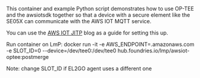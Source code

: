 This container and example Python script demonstrates how to use OP-TEE
and the awsiotsdk together so that a device with a secure element like
the SE05X can communicate with the AWS IOT MQTT service.

You can use the [AWS IOT JITP](https://foundries.io/insights/blog/aws-iot-jitp/)
blog as a guide for setting this up.

Run container on LmP:
    docker run -it -e AWS_ENDPOINT=<YOUR AWS ENDPOINT>.amazonaws.com -e SLOT_ID=0 --device=/dev/tee0:/dev/tee0 hub.foundries.io/lmp/awsiot-optee:postmerge

Note: change SLOT_ID if EL2GO agent uses a different one
